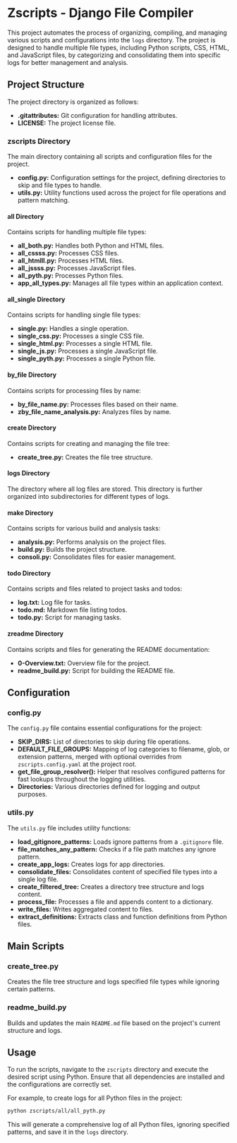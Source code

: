 # Zscripts - Django File Compiler

This project automates the process of organizing, compiling, and managing various scripts and configurations into the `logs` directory. The project is designed to handle multiple file types, including Python scripts, CSS, HTML, and JavaScript files, by categorizing and consolidating them into specific logs for better management and analysis.

## Project Structure

The project directory is organized as follows:

- **.gitattributes:** Git configuration for handling attributes.
- **LICENSE:** The project license file.

### zscripts Directory

The main directory containing all scripts and configuration files for the project.

- **config.py:** Configuration settings for the project, defining directories to skip and file types to handle.
- **utils.py:** Utility functions used across the project for file operations and pattern matching.

#### all Directory

Contains scripts for handling multiple file types:

- **all_both.py:** Handles both Python and HTML files.
- **all_cssss.py:** Processes CSS files.
- **all_htmlll.py:** Processes HTML files.
- **all_jssss.py:** Processes JavaScript files.
- **all_pyth.py:** Processes Python files.
- **app_all_types.py:** Manages all file types within an application context.

#### all_single Directory

Contains scripts for handling single file types:

- **single.py:** Handles a single operation.
- **single_css.py:** Processes a single CSS file.
- **single_html.py:** Processes a single HTML file.
- **single_js.py:** Processes a single JavaScript file.
- **single_pyth.py:** Processes a single Python file.

#### by_file Directory

Contains scripts for processing files by name:

- **by_file_name.py:** Processes files based on their name.
- **zby_file_name_analysis.py:** Analyzes files by name.

#### create Directory

Contains scripts for creating and managing the file tree:

- **create_tree.py:** Creates the file tree structure.

#### logs Directory

The directory where all log files are stored. This directory is further organized into subdirectories for different types of logs.

#### make Directory

Contains scripts for various build and analysis tasks:

- **analysis.py:** Performs analysis on the project files.
- **build.py:** Builds the project structure.
- **consoli.py:** Consolidates files for easier management.

#### todo Directory

Contains scripts and files related to project tasks and todos:

- **log.txt:** Log file for tasks.
- **todo.md:** Markdown file listing todos.
- **todo.py:** Script for managing tasks.

#### zreadme Directory

Contains scripts and files for generating the README documentation:

- **0-Overview.txt:** Overview file for the project.
- **readme_build.py:** Script for building the README file.

## Configuration

### config.py

The `config.py` file contains essential configurations for the project:

- **SKIP_DIRS:** List of directories to skip during file operations.
- **DEFAULT_FILE_GROUPS:** Mapping of log categories to filename, glob, or extension patterns, merged with optional overrides from `zscripts.config.yaml` at the project root.
- **get_file_group_resolver():** Helper that resolves configured patterns for fast lookups throughout the logging utilities.
- **Directories:** Various directories defined for logging and output purposes.

### utils.py

The `utils.py` file includes utility functions:

- **load_gitignore_patterns:** Loads ignore patterns from a `.gitignore` file.
- **file_matches_any_pattern:** Checks if a file path matches any ignore pattern.
- **create_app_logs:** Creates logs for app directories.
- **consolidate_files:** Consolidates content of specified file types into a single log file.
- **create_filtered_tree:** Creates a directory tree structure and logs content.
- **process_file:** Processes a file and appends content to a dictionary.
- **write_files:** Writes aggregated content to files.
- **extract_definitions:** Extracts class and function definitions from Python files.

## Main Scripts

### create_tree.py

Creates the file tree structure and logs specified file types while ignoring certain patterns.

### readme_build.py

Builds and updates the main `README.md` file based on the project's current structure and logs.

## Usage

To run the scripts, navigate to the `zscripts` directory and execute the desired script using Python. Ensure that all dependencies are installed and the configurations are correctly set.

For example, to create logs for all Python files in the project:

```sh
python zscripts/all/all_pyth.py
```

This will generate a comprehensive log of all Python files, ignoring specified patterns, and save it in the `logs` directory.
